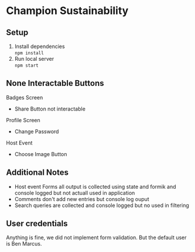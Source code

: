 # Champion Sustainability

## Setup
1. Install dependencies  
`npm install`
2. Run local server  
`npm start`

## None Interactable Buttons

Badges Screen
- Share Button not interactable

Profile Screen
- Change Password

Host Event
- Choose Image Button

## Additional Notes

- Host event Forms all output is collected using state and formik and console logged but not actuall used in application
- Comments don't add new entries but console log ouput
- Search queries are collected and console logged but no used in filtering

## User credentials

Anything is fine, we did not implement form validation. But the default user is Ben Marcus.

